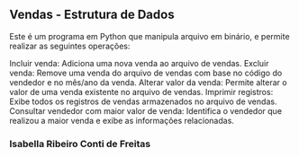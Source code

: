 ## Vendas - Estrutura de Dados 
Este é um programa em Python que manipula arquivo em binário, e permite realizar as seguintes operações:

Incluir venda: Adiciona uma nova venda ao arquivo de vendas.
Excluir venda: Remove uma venda do arquivo de vendas com base no código do vendedor e no mês/ano da venda.
Alterar valor da venda: Permite alterar o valor de uma venda existente no arquivo de vendas.
Imprimir registros: Exibe todos os registros de vendas armazenados no arquivo de vendas.
Consultar vendedor com maior valor de venda: Identifica o vendedor que realizou a maior venda e exibe as informações relacionadas.
### Isabella Ribeiro Conti de Freitas
